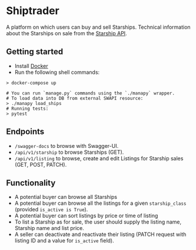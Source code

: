 # Shiptrader

A platform on which users can buy and sell Starships.
Technical information about the Starships on sale from the [Starship
API](https://swapi.co/documentation#starships).

## Getting started

* Install [Docker](https://docs.docker.com/compose/install/#install-compose)
* Run the following shell commands:

```
> docker-compose up

# You can run `manage.py` commands using the `./manapy` wrapper.
# To load data into DB from external SWAPI resource:
> ./manapy load_ships
# Running tests:
> pytest
```

## Endpoints

* `/swagger-docs` to browse with Swagger-UI.
* `/api/v1/starship` to browse Starships (GET).
* `/api/v1/listing` to browse, create and edit Listings for Starship sales (GET, POST, PATCH).

## Functionality

* A potential buyer can browse all Starships
* A potential buyer can browse all the listings for a given `starship_class` (provided `is_active is True`).
* A potential buyer can sort listings by price or time of listing
* To list a Starship as for sale, the user should supply the listing name, Starship name and list price.
* A seller can deactivate and reactivate their listing (PATCH request with listing ID and a value for `is_active` field).
